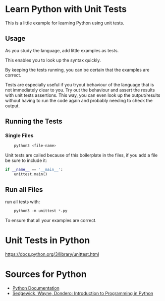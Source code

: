 
# Learn Python with Unit Tests

This is a little example for learning Python using unit tests.

## Usage

As you study the language, add little examples as tests.

This enables you to look up the syntax quickly.

By keeping the tests running, you can be certain that the examples are correct.

Tests are especially useful if you tryout behaviour of the language that is
not immediately clear to you. Try out the behaviour and assert the results with
unit tests assertions. This way, you can even look up the output/results without
having to run the code again and probably needing to check the output.

## Running the Tests

### Single Files

```bash
    python3 <file-name>
```

Unit tests are called because of this boilerplate in the files, if you add
a file be sure to include it:

```python
if __name__ == '__main__':
    unittest.main()

```

## Run all Files

run all tests with:

```python
    python3 -m unittest *.py
```

To ensure that all your examples are correct.

# Unit Tests in Python

https://docs.python.org/3/library/unittest.html

# Sources for Python

* [Python Documentation](https://docs.python.org/3/)
* [Sedgewick, Wayne, Dondero: Introduction to Programming in Python](https://introcs.cs.princeton.edu/python/home/)

